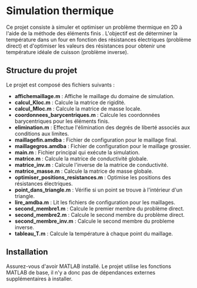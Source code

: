 # Simulation thermique

Ce projet consiste à simuler et optimiser un problème thermique en 2D à l'aide de la méthode des éléments finis . L'objectif est de déterminer la température dans un four en fonction des résistances électriques (problème direct) et d'optimiser les valeurs des résistances pour obtenir une température idéale de cuisson (problème inverse).

## Structure du projet

Le projet est composé des fichiers suivants :

- **affichemaillage.m** : Affiche le maillage du domaine de simulation.
- **calcul_Kloc.m** : Calcule la matrice de rigidité.
- **calcul_Mloc.m** : Calcule la matrice de masse locale.
- **coordonnees_barycentriques.m** : Calcule les coordonnées barycentriques pour les éléments finis.
- **elimination.m** : Effectue l'élimination des degrés de liberté associés aux conditions aux limites.
- **maillagefin.amdba** : Fichier de configuration pour le maillage final.
- **maillagegros.amdba** : Fichier de configuration pour le maillage grossier.
- **main.m** : Fichier principal qui exécute la simulation.
- **matrice.m** : Calcule la matrice de conductivité globale.
- **matrice_inv.m** : Calcule l'inverse de la matrice de conductivité.
- **matrice_masse.m** : Calcule la matrice de masse globale.
- **optimiser_positions_resistances.m** : Optimise les positions des résistances électriques.
- **point_dans_triangle.m** : Vérifie si un point se trouve à l'intérieur d'un triangle.
- **lire_amdba.m** : Lit les fichiers de configuration pour les maillages.
- **second_membre1.m** : Calcule le premier membre du problème direct.
- **second_membre2.m** : Calcule le second membre du problème direct.
- **second_membre_inv.m** : Calcule le second membre du probleme inverse.
- **tableau_T.m** : Calcule la température à chaque point du maillage.

## Installation

Assurez-vous d'avoir MATLAB installé. Le projet utilise les fonctions MATLAB de base, il n'y a donc pas de dépendances externes supplémentaires à installer.

